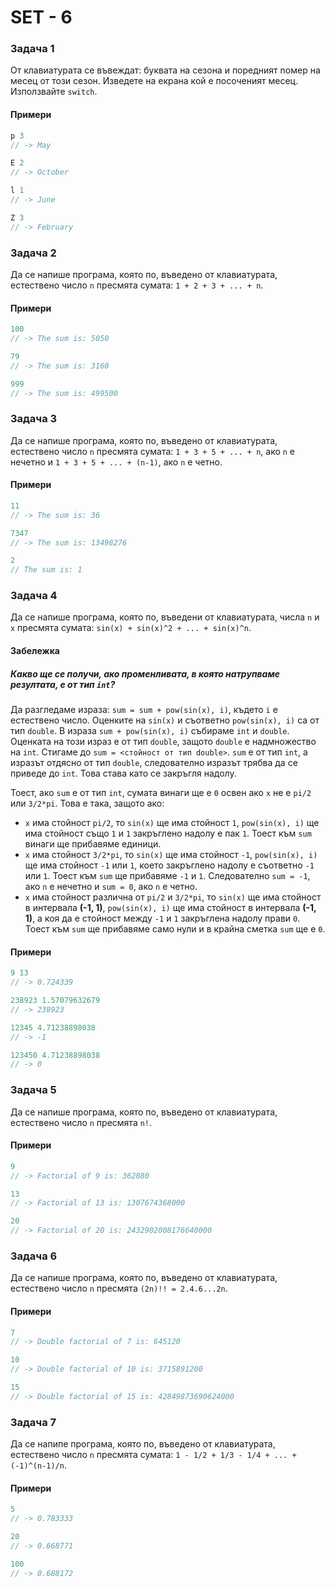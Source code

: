 SET - 6
============

### Задача 1 ###

От клавиатурата се въвеждат: буквата на сезона и поредният nомер на месец от този сезон. Изведете на екрана кой
е посоченият месец. Използвайте ```switch```.

#### Примери ####

```c++
p 3
// -> May

E 2
// -> October

l 1
// -> June

Z 3
// -> February
```

### Задача 2 ###

Да се напише програма, която по, въведено от клавиатурата, естествено число ```n``` пресмята сумата: ```1 + 2 + 3 + ... + n```.

#### Примери ####

```c++
100
// -> The sum is: 5050

79
// -> The sum is: 3160

999
// -> The sum is: 499500
```

### Задача 3 ###

Да се напише програма, която по, въведено от клавиатурата, естествено число ```n``` пресмята сумата: ```1 + 3 + 5 + ... + n```,
ако ```n``` е нечетно и ```1 + 3 + 5 + ... + (n-1)```, ако ```n``` е четно.

#### Примери ####

```c++
11
// -> The sum is: 36

7347
// -> The sum is: 13498276

2
// The sum is: 1
```

### Задача 4 ###

Да се напише програма, която по, въведени от клавиатурата, числа ```n``` и ```x``` пресмята сумата: ```sin(x) + sin(x)^2 + ... + sin(x)^n```.

#### Забележка ####

##### Какво ще се получи, ако променливата, в която натрупваме резултата, е от тип ```int```? #####

Да разгледаме израза: ```sum = sum + pow(sin(x), i)```, където ```i``` e естествено число. Оценките на ```sin(x)``` и съответно
```pow(sin(x), i)``` са от тип ```double```. В израза ```sum + pow(sin(x), i)``` събираме ```int``` и ```double```. Оценката на този
израз е от тип ```double```, защото ```double``` е надмножество на ```int```. Стигаме до ```sum = <стойност от тип double>```.
```sum``` е от тип ```int```, а изразът отдясно от тип ```double```, следователно изразът трябва да се приведе до ```int```. Това
става като се закръгля надолу.

Тоест, ако ```sum``` е от тип ```int```, сумата винаги ще е ```0``` освен ако ```x``` не е ```pi/2``` или ```3/2*pi```. Това е така,
защото ако:
* ```x``` има стойност ```pi/2```, то ```sin(x)``` ще има стойност ```1```, ```pow(sin(x), i)``` ще има
стойност също ```1``` и ```1``` закръглено надолу е пак ```1```. Тоест към ```sum``` винаги ще прибавяме единици.
* ```x``` има стойност ```3/2*pi```, то ```sin(x)``` ще има стойност ```-1```, ```pow(sin(x), i)``` ще има стойност ```-1``` или ```1```, което закръглено надолу е съответно ```-1``` или ```1```. Тоест към ```sum``` ще прибавяме ```-1``` и ```1```. Следователно ```sum = -1```, ако ```n``` е нечетно и ```sum = 0```, ако ```n``` е четно.
* ```x``` има стойност различна от ```pi/2``` и ```3/2*pi```, то ```sin(x)``` ще има стойност в интервала **(-1, 1)**, ```pow(sin(x), i)``` ще има стойност в интервала **(-1, 1)**, а коя да е стойност между ```-1``` и ```1``` закръглена надолу прави ```0```. Тоест към ```sum``` ще прибавяме само нули и в крайна сметка ```sum``` ще е ```0```.

#### Примери ####

```c++
9 13
// -> 0.724339

238923 1.57079632679
// -> 238923

12345 4.71238898038
// -> -1

123450 4.71238898038
// -> 0
```

### Задача 5 ###

Да се напише програма, която по, въведено от клавиатурата, естествено число ```n``` пресмята ```n!```.

#### Примери ####

```c++
9
// -> Factorial of 9 is: 362880

13
// -> Factorial of 13 is: 1307674368000

20
// -> Factorial of 20 is: 2432902008176640000
```

### Задача 6 ###

Да се напише програма, която по, въведено от клавиатурата, естествено число ```n``` пресмята ```(2n)!! = 2.4.6...2n```.

#### Примери ####

```c++
7
// -> Double factorial of 7 is: 645120

10
// -> Double factorial of 10 is: 3715891200

15
// -> Double factorial of 15 is: 42849873690624000
```

### Задача 7 ###

Да се напипе програма, която по, въведено от клавиатурата, естествено число ```n``` пресмята сумата:
```1 - 1/2 + 1/3 - 1/4 + ... + (-1)^(n-1)/n```.

#### Примери ####

```c++
5
// -> 0.783333

20
// -> 0.668771

100
// -> 0.688172
```
